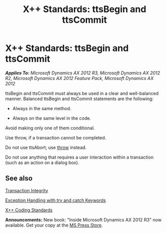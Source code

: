 ﻿---
title: 'X++ Standards: ttsBegin and ttsCommit'
TOCTitle: 'X++ Standards: ttsBegin and ttsCommit'
ms:assetid: 6a0a0197-70bc-44fa-8187-de86b91138e5
ms:mtpsurl: https://msdn.microsoft.com/en-us/library/Aa609617(v=AX.60)
ms:contentKeyID: 35244785
ms.date: 05/18/2015
mtps_version: v=AX.60
---

# X++ Standards: ttsBegin and ttsCommit 


_**Applies To:** Microsoft Dynamics AX 2012 R3, Microsoft Dynamics AX 2012 R2, Microsoft Dynamics AX 2012 Feature Pack, Microsoft Dynamics AX 2012_

ttsBegin and ttsCommit must always be used in a clear and well-balanced manner. Balanced ttsBegin and ttsCommit statements are the following:

  - Always in the same method.

  - Always on the same level in the code.

Avoid making only one of them conditional.

Use throw, if a transaction cannot be completed.

Do not use ttsAbort; use [throw](x-standards-throw-statements.md) instead.

Do not use anything that requires a user interaction within a transaction (such as an action on a dialog box).

## See also

[Transaction Integrity](transaction-integrity.md)

[Exception Handling with try and catch Keywords](exception-handling-with-try-and-catch-keywords.md)

[X++ Coding Standards](x-coding-standards.md)

  
**Announcements:** New book: "Inside Microsoft Dynamics AX 2012 R3" now available. Get your copy at the [MS Press Store](https://www.microsoftpressstore.com/store/inside-microsoft-dynamics-ax-2012-r3-9780735685109).

